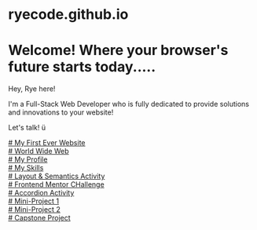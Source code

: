 # ryecode.github.io
<html>
<body>
<h1><b>
Welcome! Where your browser's future starts today.....
 </b></h1>
<p>Hey, Rye here!

I'm a Full-Stack Web Developer who is fully dedicated to provide solutions and innovations to your website! 
 
Let's talk! ü
  
</p>
<dt>
<a href="https://ryecorral.github.io/My1stWebSite"># My First Ever Website</a>
</dt>
<dt>
<a href="https://ryecorral.github.io//WorldWideWeb"># World Wide Web</a>
</dt>
<dt>
<a href="https://ryecorral.github.io/portfolio/home"># My Profile</a>
</dt>
<dt>
<a href="https://ryecorral.github.io/skill-cards"># My Skills</a>
</dt>
<dt>
<a href="https://ryecorral.github.io/Layout-Semantic/semantic"># Layout & Semantics Activity</a>
</dt>
<dt>
<a href="https://ryecorral.github.io/FrontEndMentorChallenge/qrcode"># Frontend Mentor CHallenge</a>
</dt>
<dt>
<a href="https://ryecorral.github.io/s02/accordion"># Accordion Activity</a>
</dt>
<dt>
<a href="https://ryecorral.github.io/mp1/home"># Mini-Project 1</a>
</dt>
<dt>
<a href="https://ryecorral.github.io/mp2/home"># Mini-Project 2</a>
</dt>
<dt>
<a href="https://ryecorral.github.io/capstone/home"># Capstone Project</a>
</dt>
</body>
</html>

